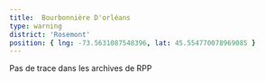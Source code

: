 ```yaml
---
title:  Bourbonnière D'orléans
type: warning
district: 'Rosemont'
position: { lng: -73.5631087548396, lat: 45.554770078969085 }
---
```


Pas de trace dans les archives de RPP
